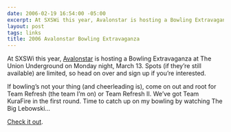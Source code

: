 ```yaml
---
date: 2006-02-19 16:54:00 -05:00
excerpt: At SXSWi this year, Avalonstar is hosting a Bowling Extravaganza at The Union Underground on Monday night, March 13.
layout: post
tags: links
title: 2006 Avalonstar Bowling Extravaganza
---
```


At SXSWi this year, [Avalonstar](http://www.avalonstar.com/) is hosting a Bowling Extravaganza at The Union Underground on Monday night, March 13. Spots (if they’re still available) are limited, so head on over and sign up if you’re interested.

If bowling’s not your thing (and cheerleading is), come on out and root for Team Refresh (the team I’m on) or Team Refresh II. We’ve got Team KuraFire in the first round. Time to catch up on my bowling by watching The Big Lebowski…

[Check it out](http://bowling.avalonstar.com/).